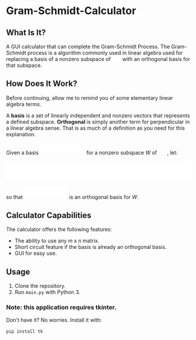 # Gram-Schmidt-Calculator

## What Is It?
A GUI calculator that can complete the Gram-Schmidt Process. The Gram-Schmidt process is a algorithm commonly used in linear algebra used for replacing a basis of a nonzero subspace of <img src="/eqs/rn.png"> with an orthogonal basis for that subspace.

## How Does It Work?

Before continuing, allow me to remind you of some elementary linear algebra terms. 

A **basis** is a set of linearly independent and nonzero vectors that represents a defined subspace.
**Orthogonal** is simply another term for perpendicular in a linear algebra sense. That is as much of a definition as you need for this explanation. 

Given a basis <img src="/eqs/x1p.png"> for a nonzero subspace *W* of <img src="/eqs/rn.png">, let:

<img src="/eqs/eq.png">

so that <img src="/eqs/v1p.png"> is an orthogonal basis for *W*.

## Calculator Capabilities
The calculator offers the following features:
- The ability to use any *m* x *n* matrix. 
- Short circuit feature if the basis is already an orthogonal basis. 
- GUI for easy use.

## Usage
1. Clone the repository. 
2. Run `main.py` with Python 3.

### Note: this application requires tkinter. 

Don't have it? No worries. Install it with:
```
pip install tk
```
